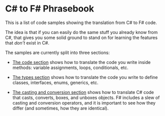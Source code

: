 # C# to F# Phrasebook

This is a list of code samples showing the translation from C# to F# code.

The idea is that if you can easily do the same stuff you already know from C#,
that gives you some solid ground to stand on for learning the features that
_don't_ exist in C#.

The samples are currently split into three sections:

* [The code section](Code.md) shows how to translate the code you
  write inside methods: variable assignments, loops, conditionals, etc.

* [The types section](Types.md) shows how to translate the code you
  write to define classes, interfaces, enums, generics, etc.

* [The casting and conversion section](Casting.md) shows how to
  translate C# code that casts, converts, boxes, and unboxes objects. F#
  includes a slew of casting and conversion operators, and it is important to
  see how they differ (and sometimes, how they are identical).

